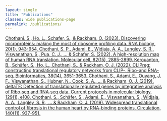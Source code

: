 ```yaml
---
layout: single
title: "Publications"
classes: wide publications-page
permalink: /publications/
---
```


<a href="https://www.tandfonline.com/doi/full/10.1080/15476286.2023.2279845" class="text-link">
  Chothani, S., Ho, L., Schafer, S., & Rackham, O. (2023). Discovering microproteins: making the most of ribosome profiling data. RNA biology, 20(1), 943-954.
</a>


<a href="https://www.cell.com/molecular-cell/fulltext/S1097-2765(22)00606-2?uuid=uuid%3Ad64a17c6-406a-4124-96ed-d6ebc23c1cee" class="text-link">
  Chothani, S. P., Adami, E., Widjaja, A. A., Langley, S. R., Viswanathan, S., Pua, C. J., ... & Schafer, S. (2022). A high-resolution map of human RNA translation. Molecular cell, 82(15), 2885-2899.
</a>


<a href="https://academic.oup.com/bioinformatics/article/38/14/3651/6598794" class="text-link">
  Kerouanton, B., Schäfer, S., Ho, L., Chothani, S., & Rackham, O. J. (2022). CLIPreg: constructing translational regulatory networks from CLIP-, Ribo-and RNA-seq. Bioinformatics, 38(14), 3651-3653.
</a>


<a href="https://currentprotocols.onlinelibrary.wiley.com/doi/full/10.1002/cpmb.108" class="text-link">
  Chothani, S., Adami, E., Ouyang, J. F., Viswanathan, S., Hubner, N., Cook, S. A., ... & Rackham, O. J. (2019). deltaTE: Detection of translationally regulated genes by integrative analysis of Ribo‐seq and RNA‐seq data. Current protocols in molecular biology, 129(1), e108.
</a>

<a href="https://www.ahajournals.org/doi/full/10.1161/CIRCULATIONAHA.119.039596" class="text-link">
  Chothani, S., Schäfer, S., Adami, E., Viswanathan, S., Widjaja, A. A., Langley, S. R., ... & Rackham, O. J. (2019). Widespread translational control of fibrosis in the human heart by RNA-binding proteins. Circulation, 140(11), 937-951.
</a>

